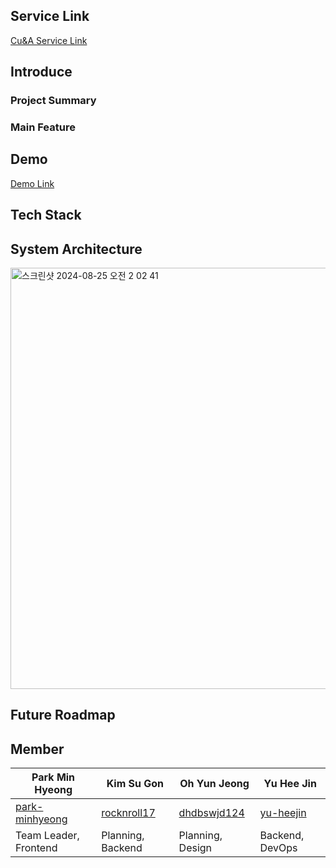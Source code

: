 ## Service Link
[Cu&A Service Link](https://couni.store/)

## Introduce

### Project Summary

### Main Feature

## Demo

[Demo Link](https://couni.store/)

## Tech Stack



## System Architecture

<img width="674" alt="스크린샷 2024-08-25 오전 2 02 41" src="https://github.com/user-attachments/assets/7d80d8fc-a565-470c-895e-b743bbb0e2bd">


## Future Roadmap

## Member
| Park Min Hyeong | Kim Su Gon | Oh Yun Jeong | Yu Hee Jin |
| ---| --- | --- | --- |
| [park-minhyeong](https://github.com/park-minhyeong) | [rocknroll17](https://github.com/rocknroll17) | [dhdbswjd124](dhdbswjd124@gmail.com) | [yu-heejin](https://github.com/yu-heejin) |
| Team Leader, Frontend | Planning, Backend | Planning, Design | Backend, DevOps |
